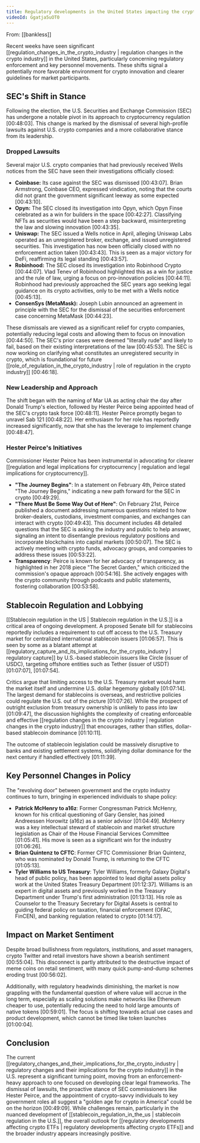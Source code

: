 ```yaml
---
title: Regulatory developments in the United States impacting the crypto industry
videoId: Ggatja5uOT0
---
```


From: [[bankless]] <br/> 

Recent weeks have seen significant [[regulation_changes_in_the_crypto_industry | regulation changes in the crypto industry]] in the United States, particularly concerning regulatory enforcement and key personnel movements. These shifts signal a potentially more favorable environment for crypto innovation and clearer guidelines for market participants.

## SEC's Shift in Stance

Following the election, the U.S. Securities and Exchange Commission (SEC) has undergone a notable pivot in its approach to cryptocurrency regulation <a class="yt-timestamp" data-t="00:48:03">[00:48:03]</a>. This change is marked by the dismissal of several high-profile lawsuits against U.S. crypto companies and a more collaborative stance from its leadership.

### Dropped Lawsuits

Several major U.S. crypto companies that had previously received Wells notices from the SEC have seen their investigations officially closed:
*   **Coinbase:** Its case against the SEC was dismissed <a class="yt-timestamp" data-t="00:43:07">[00:43:07]</a>. Brian Armstrong, Coinbase CEO, expressed vindication, noting that the courts did not grant the government significant leeway as some expected <a class="yt-timestamp" data-t="00:43:10">[00:43:10]</a>.
*   **Opyn:** The SEC closed its investigation into Opyn, which Opyn Finse celebrated as a win for builders in the space <a class="yt-timestamp" data-t="00:42:27">[00:42:27]</a>. Classifying NFTs as securities would have been a step backward, misinterpreting the law and slowing innovation <a class="yt-timestamp" data-t="00:43:35">[00:43:35]</a>.
*   **Uniswap:** The SEC issued a Wells notice in April, alleging Uniswap Labs operated as an unregistered broker, exchange, and issued unregistered securities. This investigation has now been officially closed with no enforcement action taken <a class="yt-timestamp" data-t="00:43:43">[00:43:43]</a>. This is seen as a major victory for DeFi, reaffirming its legal standing <a class="yt-timestamp" data-t="00:43:57">[00:43:57]</a>.
*   **Robinhood:** The SEC closed its investigation into Robinhood Crypto <a class="yt-timestamp" data-t="00:44:07">[00:44:07]</a>. Vlad Tenev of Robinhood highlighted this as a win for justice and the rule of law, urging a focus on pro-innovation policies <a class="yt-timestamp" data-t="00:44:11">[00:44:11]</a>. Robinhood had previously approached the SEC years ago seeking legal guidance on its crypto activities, only to be met with a Wells notice <a class="yt-timestamp" data-t="00:45:13">[00:45:13]</a>.
*   **ConsenSys (MetaMask):** Joseph Lubin announced an agreement in principle with the SEC for the dismissal of the securities enforcement case concerning MetaMask <a class="yt-timestamp" data-t="00:44:23">[00:44:23]</a>.

These dismissals are viewed as a significant relief for crypto companies, potentially reducing legal costs and allowing them to focus on innovation <a class="yt-timestamp" data-t="00:44:50">[00:44:50]</a>. The SEC's prior cases were deemed "literally rude" and likely to fail, based on their existing interpretations of the law <a class="yt-timestamp" data-t="00:45:53">[00:45:53]</a>. The SEC is now working on clarifying what constitutes an unregistered security in crypto, which is foundational for future [[role_of_regulation_in_the_crypto_industry | role of regulation in the crypto industry]] <a class="yt-timestamp" data-t="00:46:18">[00:46:18]</a>.

### New Leadership and Approach
The shift began with the naming of Mar UA as acting chair the day after Donald Trump's election, followed by Hester Peirce being appointed head of the SEC's crypto task force <a class="yt-timestamp" data-t="00:48:11">[00:48:11]</a>. Hester Peirce promptly began to unravel Sab 121 <a class="yt-timestamp" data-t="00:48:22">[00:48:22]</a>. Her enthusiasm for her role has reportedly increased significantly, now that she has the leverage to implement change <a class="yt-timestamp" data-t="00:48:47">[00:48:47]</a>.

### Hester Peirce's Initiatives
Commissioner Hester Peirce has been instrumental in advocating for clearer [[regulation and legal implications for cryptocurrency | regulation and legal implications for cryptocurrency]].
*   **"The Journey Begins"**: In a statement on February 4th, Peirce stated "The Journey Begins," indicating a new path forward for the SEC in crypto <a class="yt-timestamp" data-t="00:49:29">[00:49:29]</a>.
*   **"There Must Be Some Way Out of Here"**: On February 21st, Peirce published a document addressing numerous questions related to how broker-dealers, custodians, investment companies, and exchanges can interact with crypto <a class="yt-timestamp" data-t="00:49:43">[00:49:43]</a>. This document includes 48 detailed questions that the SEC is asking the industry and public to help answer, signaling an intent to disentangle previous regulatory positions and incorporate blockchains into capital markets <a class="yt-timestamp" data-t="00:50:07">[00:50:07]</a>. The SEC is actively meeting with crypto funds, advocacy groups, and companies to address these issues <a class="yt-timestamp" data-t="00:53:22">[00:53:22]</a>.
*   **Transparency**: Peirce is known for her advocacy of transparency, as highlighted in her 2018 piece "The Secret Garden," which criticized the commission's opaque approach <a class="yt-timestamp" data-t="00:54:16">[00:54:16]</a>. She actively engages with the crypto community through podcasts and public statements, fostering collaboration <a class="yt-timestamp" data-t="00:53:58">[00:53:58]</a>.

## Stablecoin Regulation and Lobbying
[[Stablecoin regulation in the US | Stablecoin regulation in the U.S.]] is a critical area of ongoing development. A proposed Senate bill for stablecoins reportedly includes a requirement to cut off access to the U.S. Treasury market for centralized international stablecoin issuers <a class="yt-timestamp" data-t="01:06:57">[01:06:57]</a>. This is seen by some as a blatant attempt at [[regulatory_capture_and_its_implications_for_the_crypto_industry | regulatory capture]] by U.S.-based stablecoin issuers like Circle (issuer of USDC), targeting offshore entities such as Tether (issuer of USDT) <a class="yt-timestamp" data-t="01:07:07">[01:07:07]</a>, <a class="yt-timestamp" data-t="01:07:54">[01:07:54]</a>.

Critics argue that limiting access to the U.S. Treasury market would harm the market itself and undermine U.S. dollar hegemony globally <a class="yt-timestamp" data-t="01:07:14">[01:07:14]</a>. The largest demand for stablecoins is overseas, and restrictive policies could regulate the U.S. out of the picture <a class="yt-timestamp" data-t="01:07:26">[01:07:26]</a>. While the prospect of outright exclusion from treasury ownership is unlikely to pass into law <a class="yt-timestamp" data-t="01:09:47">[01:09:47]</a>, the discussion highlights the complexity of creating enforceable and effective [[regulation changes in the crypto industry | regulation changes in the crypto industry]] that encourages, rather than stifles, dollar-based stablecoin dominance <a class="yt-timestamp" data-t="01:10:11">[01:10:11]</a>.

The outcome of stablecoin legislation could be massively disruptive to banks and existing settlement systems, solidifying dollar dominance for the next century if handled effectively <a class="yt-timestamp" data-t="01:11:39">[01:11:39]</a>.

## Key Personnel Changes in Policy
The "revolving door" between government and the crypto industry continues to turn, bringing in experienced individuals to shape policy:
*   **Patrick McHenry to a16z**: Former Congressman Patrick McHenry, known for his critical questioning of Gary Gensler, has joined Andreessen Horowitz (a16z) as a senior advisor <a class="yt-timestamp" data-t="01:04:49">[01:04:49]</a>. McHenry was a key intellectual steward of stablecoin and market structure legislation as Chair of the House Financial Services Committee <a class="yt-timestamp" data-t="01:05:41">[01:05:41]</a>. His move is seen as a significant win for the industry <a class="yt-timestamp" data-t="01:06:26">[01:06:26]</a>.
*   **Brian Quintenz to CFTC**: Former CFTC Commissioner Brian Quintenz, who was nominated by Donald Trump, is returning to the CFTC <a class="yt-timestamp" data-t="01:05:13">[01:05:13]</a>.
*   **Tyler Williams to US Treasury**: Tyler Williams, formerly Galaxy Digital's head of public policy, has been appointed to lead digital assets policy work at the United States Treasury Department <a class="yt-timestamp" data-t="01:12:37">[01:12:37]</a>. Williams is an expert in digital assets and previously worked in the Treasury Department under Trump's first administration <a class="yt-timestamp" data-t="01:13:13">[01:13:13]</a>. His role as Counselor to the Treasury Secretary for Digital Assets is central to guiding federal policy on taxation, financial enforcement (OFAC, FinCEN), and banking regulation related to crypto <a class="yt-timestamp" data-t="01:14:17">[01:14:17]</a>.

## Impact on Market Sentiment
Despite broad bullishness from regulators, institutions, and asset managers, crypto Twitter and retail investors have shown a bearish sentiment <a class="yt-timestamp" data-t="00:55:04">[00:55:04]</a>. This disconnect is partly attributed to the destructive impact of meme coins on retail sentiment, with many quick pump-and-dump schemes eroding trust <a class="yt-timestamp" data-t="00:56:02">[00:56:02]</a>.

Additionally, with regulatory headwinds diminishing, the market is now grappling with the fundamental question of where value will accrue in the long term, especially as scaling solutions make networks like Ethereum cheaper to use, potentially reducing the need to hold large amounts of native tokens <a class="yt-timestamp" data-t="00:59:01">[00:59:01]</a>. The focus is shifting towards actual use cases and product development, which cannot be timed like token launches <a class="yt-timestamp" data-t="01:00:04">[01:00:04]</a>.

## Conclusion
The current [[regulatory_changes_and_their_implications_for_the_crypto_industry | regulatory changes and their implications for the crypto industry]] in the U.S. represent a significant turning point, moving from an enforcement-heavy approach to one focused on developing clear legal frameworks. The dismissal of lawsuits, the proactive stance of SEC commissioners like Hester Peirce, and the appointment of crypto-savvy individuals to key government roles all suggest a "golden age for crypto in America" could be on the horizon <a class="yt-timestamp" data-t="00:49:09">[00:49:09]</a>. While challenges remain, particularly in the nuanced development of [[stablecoin_regulation_in_the_us | stablecoin regulation in the U.S.]], the overall outlook for [[regulatory developments affecting crypto ETFs | regulatory developments affecting crypto ETFs]] and the broader industry appears increasingly positive.